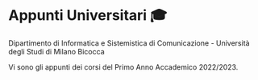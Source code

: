 # Appunti Universitari 🎓
Dipartimento di Informatica e Sistemistica di Comunicazione - Università degli Studi di Milano Bicocca

Vi sono gli appunti dei corsi del Primo Anno Accademico 2022/2023. 
